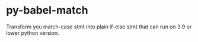 # py-babel-match
Transform you match-case stmt into plain if-else stmt that can run on 3.9 or lower python version.
